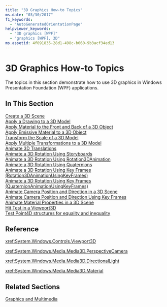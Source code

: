 ```yaml
---
title: "3D Graphics How-to Topics"
ms.date: "03/30/2017"
f1_keywords: 
  - "AutoGeneratedOrientationPage"
helpviewer_keywords: 
  - "3D graphics [WPF]"
  - "graphics [WPF], 3D"
ms.assetid: 4f091835-28d1-498c-b660-9b3acf34ed13
---
```

# 3D Graphics How-to Topics
The topics in this section demonstrate how to use 3D graphics in Windows Presentation Foundation (WPF) applications.  
  
## In This Section  
 [Create a 3D Scene](how-to-create-a-3-d-scene.md)  
 [Apply a Drawing to a 3D Model](how-to-apply-a-drawing-to-a-3-d-model.md)  
 [Apply Material to the Front and Back of a 3D Object](how-to-apply-material-to-the-front-and-back-of-a-3-d-object.md)  
 [Apply Emissive Material to a 3D Object](how-to-apply-emissive-material-to-a-3-d-object.md)  
 [Transform the Scale of a 3D Model](how-to-transform-the-scale-of-a-3-d-model.md)  
 [Apply Multiple Transformations to a 3D Model](how-to-apply-multiple-transformations-to-a-3-d-model.md)  
 [Animate 3D Translations](how-to-animate-3-d-translations.md)  
 [Animate a 3D Rotation Using Storyboards](how-to-animate-a-3-d-rotation-using-storyboards.md)  
 [Animate a 3D Rotation Using Rotation3DAnimation](how-to-animate-a-3-d-rotation-using-rotation3danimation.md)  
 [Animate a 3D Rotation Using Quaternions](how-to-animate-a-3-d-rotation-using-quaternions.md)  
 [Animate a 3D Rotation Using Key Frames (Rotation3DAnimationUsingKeyFrames)](how-to-animate-a-3-d-rotation-using-key-frames.md)  
 [Animate a 3D Rotation Using Key Frames (QuaternionAnimationUsingKeyFrames)](animate-a-3-d-rotation-quaternionanimationusingkeyframes.md)  
 [Animate Camera Position and Direction in a 3D Scene](how-to-animate-camera-position-and-direction-in-a-3d-scene.md)  
 [Animate Camera Position and Direction Using Key Frames](how-to-animate-camera-position-and-direction-using-key-frames.md)  
 [Animate Material Properties in a 3D Scene](how-to-animate-material-properties-in-a-3-d-scene.md)  
 [Hit Test in a Viewport3D](how-to-hit-test-in-a-viewport3d.md)  
 [Test Point4D structures for equality and inequality](how-to-test-point4d-structures-for-equality-and-inequality.md)  
  
## Reference  
 <xref:System.Windows.Controls.Viewport3D>  
  
 <xref:System.Windows.Media.Media3D.PerspectiveCamera>  
  
 <xref:System.Windows.Media.Media3D.DirectionalLight>  
  
 <xref:System.Windows.Media.Media3D.Material>  
  
## Related Sections  
 [Graphics and Multimedia](index.md)
